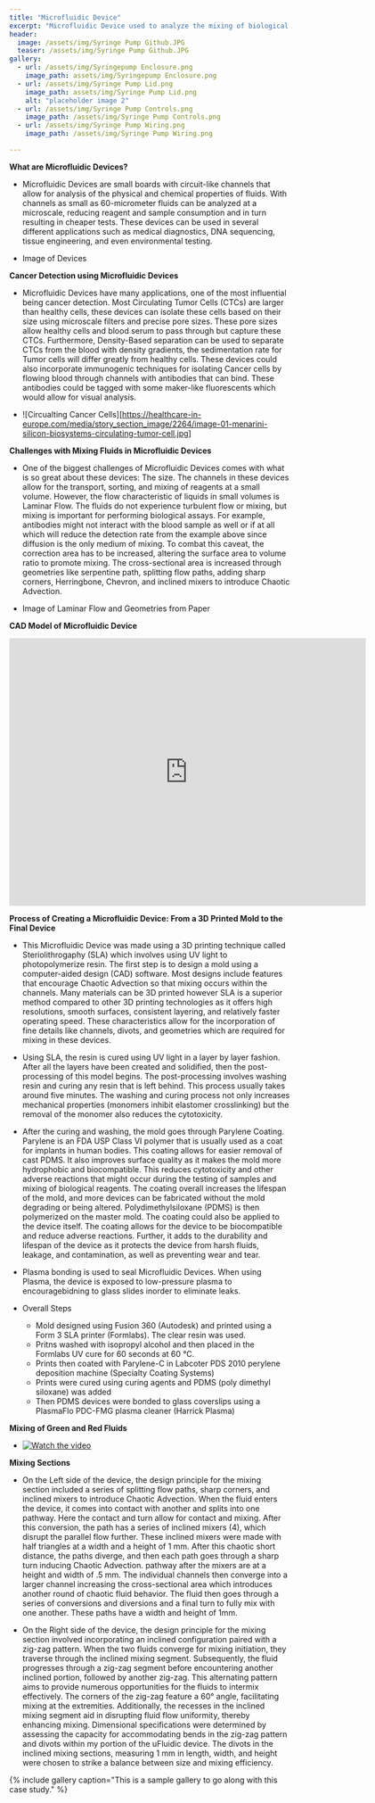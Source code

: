 ```yaml
---
title: "Microfluidic Device"
excerpt: "Microfluidic Device used to analyze the mixing of biological components at a microscale."
header:
  image: /assets/img/Syringe Pump Github.JPG
  teaser: /assets/img/Syringe Pump Github.JPG
gallery:
  - url: /assets/img/Syringepump Enclosure.png
    image_path: assets/img/Syringepump Enclosure.png
  - url: /assets/img/Syringe Pump Lid.png
    image_path: assets/img/Syringe Pump Lid.png
    alt: "placeholder image 2"
  - url: /assets/img/Syringe Pump Controls.png
    image_path: /assets/img/Syringe Pump Controls.png
  - url: /assets/img/Syringe Pump Wiring.png
    image_path: /assets/img/Syringe Pump Wiring.png

---
```


**What are Microfluidic Devices?** 
* Microfluidic Devices are small boards with circuit-like channels that allow for analysis of the physical and chemical properties of fluids. With channels as small as 60-micrometer fluids can be analyzed at a microscale, reducing reagent and sample consumption and in turn resulting in cheaper tests. These devices can be used in several different applications such as medical diagnostics, DNA sequencing, tissue engineering, and even environmental testing. 

* Image of Devices 

**Cancer Detection using Microfluidic Devices**
* Microfluidic Devices have many applications, one of the most influential being cancer detection. Most Circulating Tumor Cells (CTCs) are larger than healthy cells, these devices can isolate these cells based on their size using microscale filters and precise pore sizes. These pore sizes allow healthy cells and blood serum to pass through but capture these CTCs. Furthermore, Density-Based separation can be used to separate CTCs from the blood with density gradients, the sedimentation rate for Tumor cells will differ greatly from healthy cells. These devices could also incorporate immunogenic techniques for isolating Cancer cells by flowing blood through channels with antibodies that can bind. These antibodies could be tagged with some maker-like fluorescents which would allow for visual analysis.   

* ![Circualting Cancer Cells][https://healthcare-in-europe.com/media/story_section_image/2264/image-01-menarini-silicon-biosystems-circulating-tumor-cell.jpg]

**Challenges with Mixing Fluids in Microfluidic Devices**
* One of the biggest challenges of Microfluidic Devices comes with what is so great about these devices: The size. The channels in these devices allow for the transport, sorting, and mixing of reagents at a small volume. However, the flow characteristic of liquids in small volumes is Laminar Flow. The fluids do not experience turbulent flow or mixing, but mixing is important for performing biological assays. For example, antibodies might not interact with the blood sample as well or if at all which will reduce the detection rate from the example above since diffusion is the only medium of mixing. To combat this caveat, the correction area has to be increased, altering the surface area to volume ratio to promote mixing. The cross-sectional area is increased through geometries like serpentine path, splitting flow paths, adding sharp corners, Herringbone, Chevron, and inclined mixers to introduce Chaotic Advection. 

* Image of Laminar Flow and Geometries from Paper


**CAD Model of Microfluidic Device**
<iframe src="https://vanderbilt643.autodesk360.com/shares/public/SH512d4QTec90decfa6e4db2342f1295657f?mode=embed" width="640" height="480" allowfullscreen="true" webkitallowfullscreen="true" mozallowfullscreen="true"  frameborder="0"></iframe>



**Process of Creating a Microfluidic Device: From a 3D Printed Mold to the Final Device**
* This Microfluidic Device was made using a 3D printing technique called Steriolithrogaphy (SLA) which involves using UV light to photopolymerize resin. The first step is to design a mold using a computer-aided design (CAD) software. Most designs include features that encourage Chaotic Advection so that mixing occurs within the channels. Many materials can be 3D printed however SLA is a superior method compared to other 3D printing technologies as it offers high resolutions, smooth surfaces, consistent layering, and relatively faster operating speed. These characteristics allow for the incorporation of fine details like channels, divots, and geometries which are required for mixing in these devices. 
* Using SLA, the resin is cured using UV light in a layer by layer fashion. After all the layers have been created and solidified, then the post-processing of this model begins. The post-processing involves washing resin and curing any resin that is left behind. This process usually takes around five minutes. The washing and curing process not only increases mechanical properties (monomers inhibit elastomer crosslinking) but the removal of the monomer also reduces the cytotoxicity. 
* After the curing and washing, the mold goes through Parylene Coating. Parylene is an FDA USP Class VI polymer that is usually used as a coat for implants in human bodies. This coating allows for easier removal of cast PDMS. It also improves surface quality as it makes the mold more hydrophobic and biocompatible. This reduces cytotoxicity and other adverse reactions that might occur during the testing of samples and mixing of biological reagents. The coating overall increases the lifespan of the mold, and more devices can be fabricated without the mold degrading or being altered. Polydimethylsiloxane (PDMS) is then polymerized on the master mold. The coating could also be applied to the device itself. The coating allows for the device to be biocompatible and reduce adverse reactions. Further, it adds to the durability and lifespan of the device as it protects the device from harsh fluids, leakage, and contamination, as well as preventing wear and tear.
* Plasma bonding is used to seal Microfluidic Devices. When using Plasma, the device is exposed to low-pressure plasma to encouragebidning to glass slides inorder to eliminate leaks.

* Overall Steps
  * Mold designed using Fusion 360 (Autodesk) and printed using a Form 3 SLA printer (Formlabs). The clear resin was used. 
  * Pritns washed with isopropyl alcohol and then placed in the Formlabs UV cure for 60 seconds at 60 °C.
  * Prints then coated with Parylene-C in Labcoter PDS 2010 perylene deposition machine (Specialty Coating Systems)
  * Prints were cured using curing agents and PDMS (poly dimethyl siloxane) was added
  * Then PDMS devices were bonded to glass coverslips using a PlasmaFlo PDC-FMG plasma cleaner (Harrick Plasma)


**Mixing of Green and Red Fluids**
* [![Watch the video](https://img.youtube.com/vi/T-D1KVIuvjA/maxresdefault.jpg)](https://youtube.com/shorts/7zwTe8fBs40)

**Mixing Sections**
* On the Left side of the device, the design principle for the mixing section included a series of splitting flow paths, sharp corners, and inclined mixers to introduce Chaotic Advection. When the fluid enters the device, it comes into contact with another and splits into one pathway. Here the contact and turn allow for contact and mixing. After this conversion, the path has a series of inclined mixers (4), which disrupt the parallel flow further. These inclined mixers were made with half triangles at a width and a height of 1 mm. After this chaotic short distance, the paths diverge, and then each path goes through a sharp turn inducing Chaotic Advection. pathway after the mixers are at a height and width of .5 mm. The individual channels then converge into a larger channel increasing the cross-sectional area which introduces another round of chaotic fluid behavior. The fluid then goes through a series of conversions and diversions and a final turn to fully mix with one another. These paths have a width and height of 1mm. 

* On the Right side of the device, the design principle for the mixing section involved incorporating an inclined configuration paired with a zig-zag pattern. When the two fluids converge for mixing initiation, they traverse through the inclined mixing segment. Subsequently, the fluid progresses through a zig-zag segment before encountering another inclined portion, followed by another zig-zag. This alternating pattern aims to provide numerous opportunities for the fluids to intermix effectively. The corners of the zig-zag feature a 60° angle, facilitating mixing at the extremities. Additionally, the recesses in the inclined mixing segment aid in disrupting fluid flow uniformity, thereby enhancing mixing. Dimensional specifications were determined by assessing the capacity for accommodating bends in the zig-zag pattern and divots within my portion of the uFluidic device. The divots in the inclined mixing sections, measuring 1 mm in length, width, and height were chosen to strike a balance between size and mixing efficiency.

{% include gallery caption="This is a sample gallery to go along with this case study." %}


